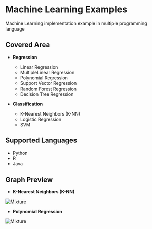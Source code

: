 Machine Learning Examples
=========================
Machine Learning implementation example in multiple programming language


Covered Area
--------------

- **Regression**

   - Linear Regression
   - MultipleLinear Regression
   - Polynomial Regression
   - Support Vector Regression
   - Random Forest Regression
   - Decision Tree Regression
 
- **Classification**
  - K-Nearest Neighbors (K-NN)
  - Logistic Regression
  - SVM

Supported Languages
-------------------
 - Python
 - R
 - Java
 
  
 Graph Preview
 -------------
 
  - **K-Nearest Neighbors (K-NN)**
 
 <img src="https://github.com/yeahia2508/ml-examples/blob/master/Screenshot/knn_graph.png" alt="Mixture">
 
  - **Polynomial Regression**
 
 <img src="https://github.com/yeahia2508/ml-examples/blob/master/Screenshot/polynomial_graph.png" alt="Mixture">
   
   
